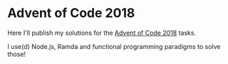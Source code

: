 # Advent of Code 2018

Here I'll publish my solutions for the [Advent of Code 2018](http://adventofcode.com/2018/) tasks.

I use(d) Node.js, Ramda and functional programming paradigms to solve those!
